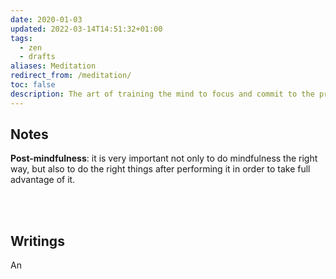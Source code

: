 ```yaml
---
date: 2020-01-03
updated: 2022-03-14T14:51:32+01:00
tags:
  - zen
  - drafts
aliases: Meditation
redirect_from: /meditation/
toc: false
description: The art of training the mind to focus and commit to the present by gifting it with few minutes a day of complete nothingness
---
```

## Notes

**Post-mindfulness**: it is very important not only to do mindfulness the right way, but also to do the right things after performing it in order to take full advantage of it.

<br>
<br>

## Writings

An 
